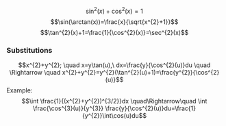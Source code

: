 $$\sin^{2}(x)+\cos^{2}(x)=1$$
$$\sin(\arctan(x))=\frac{x}{\sqrt{x^{2}+1}}$$
$$\tan^{2}(x)+1=\frac{1}{\cos^{2}(x)}=\sec^{2}(x)$$
### Substitutions
$$x^{2}+y^{2}; \quad x=y\tan(u),\ dx=\frac{y}{\cos^{2}(u)}du \quad \Rightarrow \quad x^{2}+y^{2}=y^{2}(\tan^{2}(u)+1)=\frac{y^{2}}{\cos^{2}(u)}$$
Example:
$$\int \frac{1}{(x^{2}+y^{2})^{3/2}}dx \quad\Rightarrow\quad \int \frac{\cos^{3}(u)}{y^{3}} \frac{y}{\cos^{2}(u)}du=\frac{1}{y^{2}}\int\cos(u)du$$
